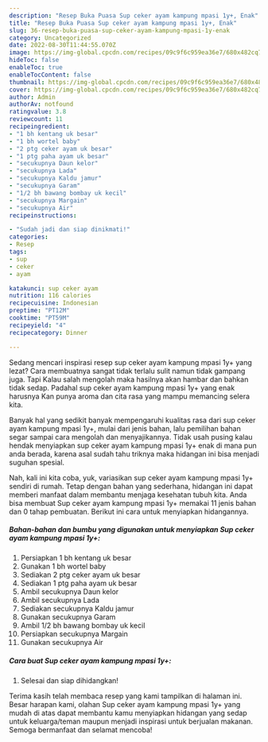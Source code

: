 ```yaml
---
description: "Resep Buka Puasa Sup ceker ayam kampung mpasi 1y+, Enak"
title: "Resep Buka Puasa Sup ceker ayam kampung mpasi 1y+, Enak"
slug: 36-resep-buka-puasa-sup-ceker-ayam-kampung-mpasi-1y-enak
category: Uncategorized
date: 2022-08-30T11:44:55.070Z
image: https://img-global.cpcdn.com/recipes/09c9f6c959ea36e7/680x482cq70/sup-ceker-ayam-kampung-mpasi-1y-foto-resep-utama.jpg
hideToc: false
enableToc: true
enableTocContent: false
thumbnail: https://img-global.cpcdn.com/recipes/09c9f6c959ea36e7/680x482cq70/sup-ceker-ayam-kampung-mpasi-1y-foto-resep-utama.jpg
cover: https://img-global.cpcdn.com/recipes/09c9f6c959ea36e7/680x482cq70/sup-ceker-ayam-kampung-mpasi-1y-foto-resep-utama.jpg
author: Admin
authorAv: notfound
ratingvalue: 3.8
reviewcount: 11
recipeingredient:
- "1 bh kentang uk besar"
- "1 bh wortel baby"
- "2 ptg ceker ayam uk besar"
- "1 ptg paha ayam uk besar"
- "secukupnya Daun kelor"
- "secukupnya Lada"
- "secukupnya Kaldu jamur"
- "secukupnya Garam"
- "1/2 bh bawang bombay uk kecil"
- "secukupnya Margain"
- "secukupnya Air"
recipeinstructions:

- "Sudah jadi dan siap dinikmati!"
categories:
- Resep
tags:
- sup
- ceker
- ayam

katakunci: sup ceker ayam 
nutrition: 116 calories
recipecuisine: Indonesian
preptime: "PT12M"
cooktime: "PT59M"
recipeyield: "4"
recipecategory: Dinner

---
```



Sedang mencari inspirasi resep sup ceker ayam kampung mpasi 1y+ yang lezat? Cara membuatnya sangat tidak terlalu sulit namun tidak gampang juga. Tapi Kalau salah mengolah maka hasilnya akan hambar dan bahkan tidak sedap. Padahal sup ceker ayam kampung mpasi 1y+ yang enak harusnya Kan punya aroma dan cita rasa yang mampu memancing selera kita.




Banyak hal yang sedikit banyak mempengaruhi kualitas rasa dari sup ceker ayam kampung mpasi 1y+, mulai dari jenis bahan, lalu pemilihan bahan segar sampai cara mengolah dan menyajikannya. Tidak usah pusing kalau hendak menyiapkan sup ceker ayam kampung mpasi 1y+ enak di mana pun anda berada, karena asal sudah tahu triknya maka hidangan ini bisa menjadi suguhan spesial.


Nah, kali ini kita coba, yuk, variasikan sup ceker ayam kampung mpasi 1y+ sendiri di rumah. Tetap dengan bahan yang sederhana, hidangan ini dapat memberi manfaat dalam membantu menjaga kesehatan tubuh kita. Anda bisa membuat Sup ceker ayam kampung mpasi 1y+ memakai 11 jenis bahan dan 0 tahap pembuatan. Berikut ini cara untuk menyiapkan hidangannya.

<!--inarticleads1-->

##### Bahan-bahan dan bumbu yang digunakan untuk menyiapkan Sup ceker ayam kampung mpasi 1y+:

1. Persiapkan 1 bh kentang uk besar
1. Gunakan 1 bh wortel baby
1. Sediakan 2 ptg ceker ayam uk besar
1. Sediakan 1 ptg paha ayam uk besar
1. Ambil secukupnya Daun kelor
1. Ambil secukupnya Lada
1. Sediakan secukupnya Kaldu jamur
1. Gunakan secukupnya Garam
1. Ambil 1/2 bh bawang bombay uk kecil
1. Persiapkan secukupnya Margain
1. Gunakan secukupnya Air




<!--inarticleads2-->

##### Cara buat Sup ceker ayam kampung mpasi 1y+:


1. Selesai dan siap dihidangkan!



Terima kasih telah membaca resep yang kami tampilkan di halaman ini. Besar harapan kami, olahan Sup ceker ayam kampung mpasi 1y+ yang mudah di atas dapat membantu kamu menyiapkan hidangan yang sedap untuk keluarga/teman maupun menjadi inspirasi untuk berjualan makanan. Semoga bermanfaat dan selamat mencoba!
